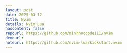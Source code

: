 ```yaml
---
layout: post
date: 2025-03-12
title: Nvim
details: Nvim Lua
hascontent: false
repourl: https://github.com/minhhoccode111/nvim
demourl:
noteurl: https://github.com/nvim-lua/kickstart.nvim
---
```

